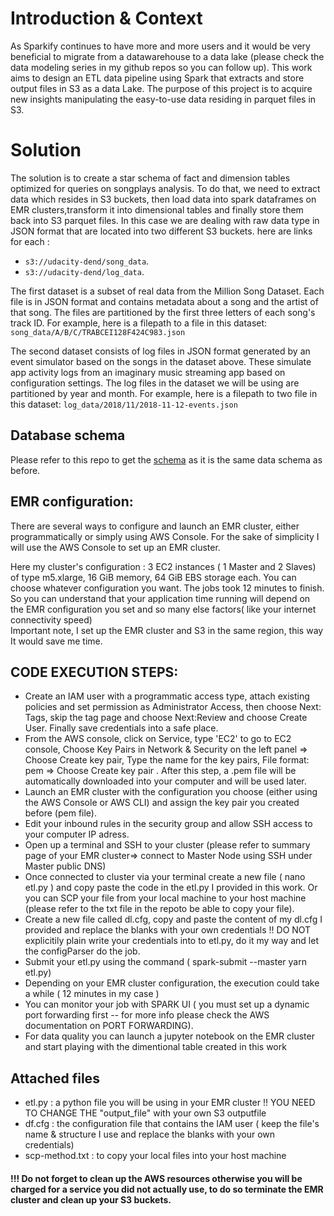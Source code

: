 # Introduction & Context
As Sparkify continues to have more and more users and it would be very beneficial to migrate from a datawarehouse to a data lake (please check the data modeling series in my github repos so you can follow up). This work aims to design an ETL data pipeline using Spark that extracts and store output files in S3 as a data Lake.
The purpose of this project is to acquire new insights manipulating the easy-to-use data residing in parquet files in S3.
# Solution 
The solution is to create a star schema of fact and dimension tables optimized for queries on songplays analysis. 
To do that, we need to extract data which resides in S3 buckets, then load data into spark dataframes on EMR clusters,transform it into dimensional tables and finally store them back into S3 parquet files.
In this case we are dealing with raw data type in JSON format that are located into two different S3 buckets. here are links for each : 
- `s3://udacity-dend/song_data`.
- `s3://udacity-dend/log_data`.

The first dataset is a subset of real data from the Million Song Dataset. Each file is in JSON format and contains metadata about a song and the artist of that song. The files are partitioned by the first three letters of each song's track ID. For example, here is a filepath to a file in this dataset: `song_data/A/B/C/TRABCEI128F424C983.json`

The second dataset consists of log files in JSON format generated by an event simulator based on the songs in the dataset above. These simulate app activity logs from an imaginary music streaming app based on configuration settings.
The log files in the dataset we will be using are partitioned by year and month. For example, here is a filepath to two file in this dataset: `log_data/2018/11/2018-11-12-events.json`
## Database schema 
Please refer to this repo to get the [schema](https://github.com/omarfessi/data-modeling-Postgres/blob/main/README.md) as it is the same data schema as before.

## EMR configuration:
There are several ways to configure and launch an EMR cluster, either programmatically or simply using AWS Console.
For the sake of simplicity I will use the AWS Console to set up an EMR cluster.

Here my cluster's configuration : 
3 EC2 instances ( 1 Master and 2 Slaves) of type m5.xlarge, 16 GiB memory, 64 GiB EBS storage each.
You can choose whatever configuration you want.  The jobs took 12 minutes to finish.
So you can understand that your application time running will depend on the EMR configuration you set and so many else factors( like your internet connectivity speed)  
Important note, I set up the EMR cluster and S3 in the same region, this way It would save me time. 


## CODE EXECUTION STEPS:

- Create an IAM user with a programmatic access type, attach existing policies and set permission as Administrator Access, then choose Next: Tags, skip the tag page and choose Next:Review and choose Create User. Finally save credentials into a safe place.
- From the AWS console, click on Service, type 'EC2' to go to EC2 console, Choose Key Pairs in Network & Security on the left panel => Choose Create key pair, Type the name for the key pairs, File format: pem => Choose Create key pair . After this step, a .pem file will be automatically downloaded into your computer and will be used later.
- Launch an EMR cluster with the configuration you choose (either using the AWS Console or AWS CLI) and assign the key pair you created before (pem file). 
- Edit your inbound rules in the security group and allow SSH access to your computer IP adress.
- Open up a terminal and SSH to your cluster (please refer to summary page of your EMR cluster=> connect to Master Node using SSH under Master public DNS) 
- Once connected to cluster via your terminal create a new file ( nano etl.py ) and copy paste the code in the etl.py I provided in this work. Or you can SCP your file from your local machine to your host machine (please refer to the txt file in the repoto be able to copy your file).
- Create a new file called dl.cfg, copy and paste the content of my dl.cfg I provided and replace the blanks with your own credentials !! DO NOT explicitily plain write your credentials into to etl.py, do it my way and let the configParser do the job.
- Submit your etl.py using the command ( spark-submit --master yarn etl.py) 
- Depending on your EMR cluster configuration, the execution could take a while ( 12 minutes in my case ) 
- You can monitor your job with SPARK UI ( you must set up a dynamic port forwarding first -- for more info please check the AWS documentation on PORT FORWARDING).
- For data quality you can launch a jupyter notebook on the EMR cluster and start playing with the dimentional table created in this work

## Attached files 
- etl.py : a python file you will be using in your EMR cluster !! YOU NEED TO CHANGE THE "output_file" with your own S3 outputfile 
- df.cfg : the configuration file that contains the IAM user ( keep the file's name & structure I use and replace the blanks with your own credentials)
- scp-method.txt : to copy your local files into your host machine
####  !!! Do not forget to clean up the AWS resources otherwise you will be charged for a service you did not actually use, to do so terminate the EMR cluster and clean up your S3 buckets.




